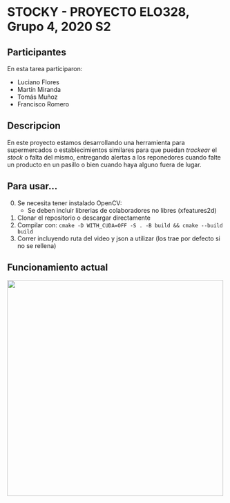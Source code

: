 # STOCKY - PROYECTO ELO328, Grupo 4, 2020 S2
## Participantes
En esta tarea participaron:
- Luciano Flores
- Martín Miranda
- Tomás Muñoz 
- Francisco Romero
                            
## Descripcion

En este proyecto estamos desarrollando una herramienta para supermercados o establecimientos similares para que puedan *trackear* el *stock* o falta del mismo, entregando alertas a los reponedores cuando falte un producto en un pasillo o bien cuando haya alguno fuera de lugar.

## Para usar...

0) Se necesita tener instalado OpenCV:
    - Se deben incluir librerias de colaboradores no libres (xfeatures2d)
1) Clonar el repositorio o descargar directamente
2) Compilar con:
``` cmake -D WITH_CUDA=OFF -S . -B build && cmake --build build ```
3) Correr incluyendo ruta del video y json a utilizar (los trae por defecto si no se rellena)

## Funcionamiento actual

<img src= "demo_images/stocky_demo.png" width=500>